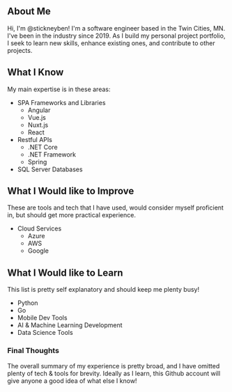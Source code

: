## About Me ##

Hi, I'm @stickneyben! I'm a software engineer based in the Twin Cities, MN. I've been in the industry since 2019. As I build my personal project portfolio, 
I seek to learn new skills, enhance existing ones, and contribute to other projects.

## What I Know ##
My main expertise is in these areas:
- SPA Frameworks and Libraries
  - Angular
  - Vue.js
  - Nuxt.js
  - React
- Restful APIs
  - .NET Core
  - .NET Framework
  - Spring
- SQL Server Databases

## What I Would like to Improve ##
These are tools and tech that I have used, would consider myself proficient in, but should get more practical experience.
- Cloud Services
  - Azure
  - AWS
  - Google

## What I Would like to Learn ##
This list is pretty self explanatory and should keep me plenty busy!
- Python
- Go
- Mobile Dev Tools
- AI & Machine Learning Development
- Data Science Tools

### Final Thoughts ###
The overall summary of my experience is pretty broad, and I have omitted plenty of tech & tools for brevity. Ideally as I learn, 
this Github account will give anyone a good idea of what else I know!
